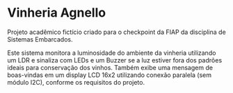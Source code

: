 # Vinheria Agnello

Projeto acadêmico fictício criado para o checkpoint da FIAP da disciplina de Sistemas Embarcados.

Este sistema monitora a luminosidade do ambiente da vinheria utilizando um LDR e sinaliza com LEDs e um Buzzer se a luz estiver fora dos padrões ideais para conservação dos vinhos. Também exibe uma mensagem de boas-vindas em um display LCD 16x2 utilizando conexão paralela (sem módulo I2C), conforme os requisitos do projeto.
